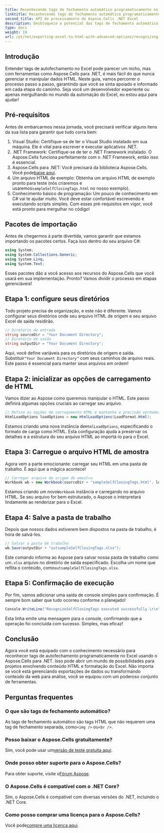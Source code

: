 ```yaml
---
title: Reconhecendo tags de fechamento automático programaticamente no Excel
linktitle: Reconhecendo tags de fechamento automático programaticamente no Excel
second_title: API de processamento do Aspose.Cells .NET Excel
description: Desbloqueie o potencial das tags de fechamento automático no Excel com nosso guia passo a passo com o Aspose.Cells para .NET.
type: docs
weight: 19
url: /pt/net/exporting-excel-to-html-with-advanced-options/recognizing-self-closing-tags/
---
```

## Introdução
Entender tags de autofechamento no Excel pode parecer um nicho, mas com ferramentas como Aspose.Cells para .NET, é mais fácil do que nunca gerenciar e manipular dados HTML. Neste guia, vamos percorrer o processo passo a passo, garantindo que você se sinta apoiado e informado em cada etapa do caminho. Seja você um desenvolvedor experiente ou apenas mergulhando no mundo da automação do Excel, eu estou aqui para ajudar!
## Pré-requisitos
Antes de embarcarmos nessa jornada, você precisará verificar alguns itens da sua lista para garantir que tudo corra bem:
1. Visual Studio: Certifique-se de ter o Visual Studio instalado em sua máquina. Ele é vital para escrever e executar aplicativos .NET.
2. .NET Framework: Certifique-se de ter o .NET Framework instalado. O Aspose.Cells funciona perfeitamente com o .NET Framework, então isso é essencial.
3.  Aspose.Cells para .NET: Você precisará da biblioteca Aspose.Cells. Você pode[baixe aqui](https://releases.aspose.com/cells/net/).
4.  Um arquivo HTML de exemplo: Obtenha um arquivo HTML de exemplo pronto para teste (nós criaremos e usaremos`sampleSelfClosingTags.html` no nosso exemplo).
5. Conhecimento básico de programação: Um pouco de conhecimento em C# vai te ajudar muito. Você deve estar confortável escrevendo e executando scripts simples.
Com esses pré-requisitos em vigor, você está pronto para mergulhar no código!
## Pacotes de importação
Antes de chegarmos à parte divertida, vamos garantir que estamos importando os pacotes certos. Faça isso dentro do seu arquivo C#:
```csharp
using System;
using System.Collections.Generic;
using System.Linq;
using System.Text;
```
Esses pacotes dão a você acesso aos recursos do Aspose.Cells que você usará em sua implementação. Pronto? Vamos dividir o processo em etapas gerenciáveis!
## Etapa 1: configure seus diretórios
Todo projeto precisa de organização, e este não é diferente. Vamos configurar seus diretórios onde seu arquivo HTML de origem e seu arquivo Excel de saída residirão.
```csharp
// Diretório de entrada
string sourceDir = "Your Document Directory";
// Diretório de saída
string outputDir = "Your Document Directory";
```
Aqui, você define variáveis para os diretórios de origem e saída. Substituir`"Your Document Directory"` com seus caminhos de arquivo reais. Este passo é essencial para manter seus arquivos em ordem!
## Etapa 2: inicializar as opções de carregamento de HTML
Vamos dizer ao Aspose como queremos manipular o HTML. Este passo definirá algumas opções cruciais ao carregar seu arquivo.
```csharp
// Defina as opções de carregamento HTML e mantenha a precisão verdadeira
HtmlLoadOptions loadOptions = new HtmlLoadOptions(LoadFormat.Html);
```
 Estamos criando uma nova instância de`HtmlLoadOptions`, especificando o formato de carga como HTML. Esta configuração ajuda a preservar os detalhes e a estrutura do seu arquivo HTML ao importá-lo para o Excel.
## Etapa 3: Carregue o arquivo HTML de amostra
Agora vem a parte emocionante: carregar seu HTML em uma pasta de trabalho. É aqui que a mágica acontece!
```csharp
// Carregar arquivo de origem de amostra
Workbook wb = new Workbook(sourceDir + "sampleSelfClosingTags.html", loadOptions);
```
 Estamos criando um novo`Workbook` instância e carregando no arquivo HTML. Se seu arquivo for bem estruturado, o Aspose o interpretará lindamente ao renderizar para o Excel.
## Etapa 4: Salve a pasta de trabalho
Depois que nossos dados estiverem bem dispostos na pasta de trabalho, é hora de salvá-los. 
```csharp
// Salvar a pasta de trabalho
wb.Save(outputDir + "outsampleSelfClosingTags.xlsx");
```
Este comando informa ao Aspose para salvar nossa pasta de trabalho como um`.xlsx` arquivo no diretório de saída especificado. Escolha um nome que reflita o conteúdo, como`outsampleSelfClosingTags.xlsx`.
## Etapa 5: Confirmação de execução
Por fim, vamos adicionar uma saída de console simples para confirmação. É sempre bom saber que tudo ocorreu conforme o planejado!
```csharp
Console.WriteLine("RecognizeSelfClosingTags executed successfully.\r\n");
```
Esta linha emite uma mensagem para o console, confirmando que a operação foi concluída com sucesso. Simples, mas eficaz!
## Conclusão
Agora você está equipado com o conhecimento necessário para reconhecer tags de autofechamento programaticamente no Excel usando o Aspose.Cells para .NET. Isso pode abrir um mundo de possibilidades para projetos envolvendo conteúdo HTML e formatação do Excel. Não importa se você está gerenciando exportações de dados ou transformando conteúdo da web para análise, você se equipou com um poderoso conjunto de ferramentas.
## Perguntas frequentes
### O que são tags de fechamento automático?  
 As tags de fechamento automático são tags HTML que não requerem uma tag de fechamento separada, como`<img />` ou`<br />`.
### Posso baixar o Aspose.Cells gratuitamente?  
 Sim, você pode usar um[versão de teste gratuita aqui](https://releases.aspose.com/).
### Onde posso obter suporte para o Aspose.Cells?  
 Para obter suporte, visite o[Fórum Aspose](https://forum.aspose.com/c/cells/9).
### O Aspose.Cells é compatível com o .NET Core?  
Sim, o Aspose.Cells é compatível com diversas versões do .NET, incluindo o .NET Core.
### Como posso comprar uma licença para o Aspose.Cells?  
 Você pode[compre uma licença aqui](https://purchase.aspose.com/buy).